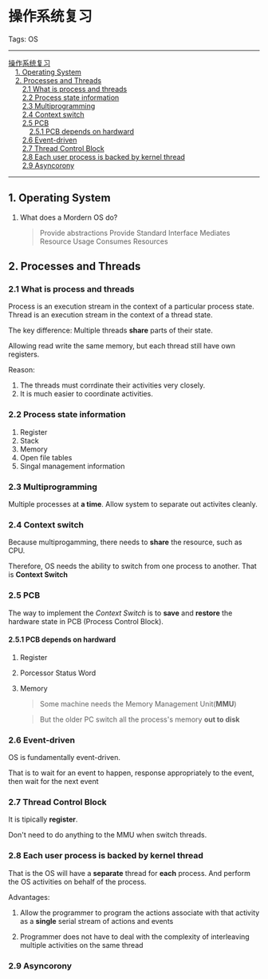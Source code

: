 # 操作系统复习

Tags: OS

---

<!-- MDTOC maxdepth:6 firsth1:1 numbering:0 flatten:0 bullets:0 updateOnSave:1 -->

[操作系统复习](#操作系统复习)  
&emsp;[1. Operating System](#1-operating-system)  
&emsp;[2. Processes and Threads](#2-processes-and-threads)  
&emsp;&emsp;[2.1 What is process and threads](#21-what-is-process-and-threads)  
&emsp;&emsp;[2.2 Process state information](#22-process-state-information)  
&emsp;&emsp;[2.3 Multiprogramming](#23-multiprogramming)  
&emsp;&emsp;[2.4 Context switch](#24-context-switch)  
&emsp;&emsp;[2.5 PCB](#25-pcb)  
&emsp;&emsp;&emsp;[2.5.1 PCB depends on hardward](#251-pcb-depends-on-hardward)  
&emsp;&emsp;[2.6 Event-driven](#26-event-driven)  
&emsp;&emsp;[2.7 Thread Control Block](#27-thread-control-block)  
&emsp;&emsp;[2.8 Each user process is backed by kernel thread](#28-each-user-process-is-backed-by-kernel-thread)  
&emsp;&emsp;[2.9 Asyncorony](#29-asyncorony)  

<!-- /MDTOC -->

---

## 1. Operating System

1. What does a Mordern OS do?

    > Provide abstractions
    Provide Standard Interface
    Mediates Resource Usage
    Consumes Resources


## 2. Processes and Threads

### 2.1 What is process and threads

Process is an execution stream in the context of a particular process state.
Thread is an execution stream in the context of a thread state.

The key difference: Multiple threads **share** parts of their state.

Allowing read write the same memory, but each thread still have own registers.

Reason:

1. The threads must corrdinate their activities very closely.
2. It is much easier to coordinate activities.

### 2.2 Process state information

1. Register
2. Stack
3. Memory
4. Open file tables
5. Singal management information

### 2.3 Multiprogramming

Multiple processes at **a time**.
Allow system to separate out activites cleanly.

### 2.4 Context switch

Because multiprogamming, there needs to **share** the resource, such as CPU.

Therefore, OS needs the ability to switch from one process to another.
That is **Context Switch**

### 2.5 PCB

The way to implement the *Context Switch* is to **save**  and **restore** the hardware state in PCB (Process Control Block).

#### 2.5.1 PCB depends on hardward

1. Register
2. Porcessor Status Word
3. Memory

    > Some machine needs the Memory Management Unit(**MMU**)

    > But the older PC switch all the process's memory **out to disk**

### 2.6 Event-driven

OS is fundamentally event-driven.

That is to wait for an event to happen, response appropriately to the event, then wait for the next event

### 2.7 Thread Control Block

It is tipically **register**.

Don't need to do anything to the MMU when switch threads.

### 2.8 Each user process is backed by kernel thread

That is the OS will have a **separate** thread for **each** process.
And perform the OS activities on behalf of the process.

Advantages:

1. Allow the programmer to program the actions associate with that activity as a **single** serial stream of actions and events

2. Programmer does not have to deal with the complexity of interleaving multiple activities on the same thread

### 2.9 Asyncorony
